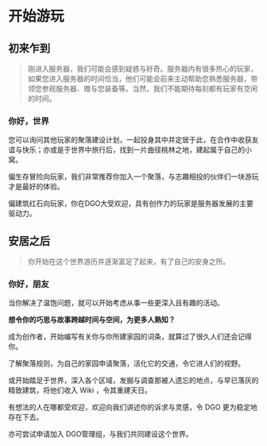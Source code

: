 <!-- docs/guide/join/started.md -->

# 开始游玩

## 初来乍到

> 刚进入服务器，我们可能会感到疑惑与好奇。服务器内有很多热心的玩家，如果您进入服务器的时间恰当，他们可能会前来主动帮助您熟悉服务器，带领您参观服务器、赠与您装备等。当然，我们不能期待每刻都有玩家有空闲的时间。

### 你好，世界

您可以询问其他玩家的聚落建设计划，一起投身其中并定居于此，在合作中收获友谊与快乐；亦或是于世界中旅行后，找到一片曲径桃林之地，建起属于自己的小窝。

偏生存冒险向玩家，我们非常推荐你加入一个聚落，与志趣相投的伙伴们一块游玩才是最好的体验。

偏建筑红石向玩家，你在DGO大受欢迎，具有创作力的玩家是服务器发展的主要驱动力。 

## 安居之后

> 你开始在这个世界游历并逐渐富足了起来，有了自己的安身之所。

### 你好，朋友

当你解决了温饱问题，就可以开始考虑从事一些更深入且有趣的活动。

 **想令你的巧思与故事跨越时间与空间，为更多人熟知？**

成为创作者，开始编写有关你与你所建家园的词条，就算过了很久人们还会记得你。

了解聚落规则，为自己的家园申请聚落，活化它的交通，令它进人们的视野。

或开始踏足于世界，深入各个区域，发掘与调查那被人遗忘的地点，与早已落灰的精致建筑，将他们收入 Wiki ，令其重建天日。

有想法的人在哪都受欢迎，欢迎向我们讲述你的诉求与灵感，令 DGO 更为稳定地存在下去。

亦可尝试申请加入 DGO管理组，与我们共同建设这个世界。
